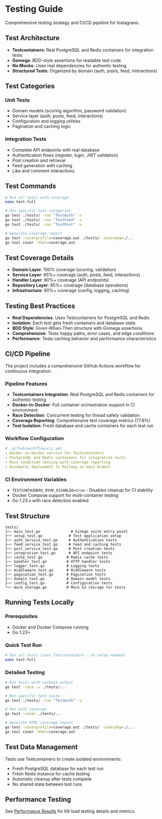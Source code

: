 # Testing Guide

Comprehensive testing strategy and CI/CD pipeline for Instagrano.

## Test Architecture

- **Testcontainers**: Real PostgreSQL and Redis containers for integration tests
- **Gomega**: BDD-style assertions for readable test code
- **No Mocks**: Uses real dependencies for authentic testing
- **Structured Tests**: Organized by domain (auth, posts, feed, interactions)

## Test Categories

### Unit Tests
- Domain models (scoring algorithm, password validation)
- Service layer (auth, posts, feed, interactions)
- Configuration and logging utilities
- Pagination and caching logic

### Integration Tests
- Complete API endpoints with real database
- Authentication flows (register, login, JWT validation)
- Post creation and retrieval
- Feed generation with caching
- Like and comment interactions

## Test Commands

```bash
# Run all tests with coverage
make test-full

# Run specific test categories
go test ./tests/ -run "TestAuth" -v
go test ./tests/ -run "TestFeed" -v
go test ./tests/ -run "TestPost" -v

# Generate coverage report
go test -coverprofile=coverage.out ./tests/ -coverpkg=./...
go tool cover -html=coverage.out
```

## Test Coverage Details

- **Domain Layer**: 100% coverage (scoring, validation)
- **Service Layer**: 95%+ coverage (auth, posts, feed, interactions)
- **Handler Layer**: 90%+ coverage (API endpoints)
- **Repository Layer**: 85%+ coverage (database operations)
- **Infrastructure**: 80%+ coverage (config, logging, caching)

## Testing Best Practices

- **Real Dependencies**: Uses Testcontainers for PostgreSQL and Redis
- **Isolation**: Each test gets fresh containers and database state
- **BDD Style**: Given-When-Then structure with Gomega assertions
- **Comprehensive**: Tests happy paths, error cases, and edge conditions
- **Performance**: Tests caching behavior and performance characteristics

## CI/CD Pipeline

The project includes a comprehensive GitHub Actions workflow for continuous integration:

### Pipeline Features
- **Testcontainers Integration**: Real PostgreSQL and Redis containers for authentic testing
- **Docker-in-Docker**: Full container orchestration support in CI environment
- **Race Detection**: Concurrent testing for thread safety validation
- **Coverage Reporting**: Comprehensive test coverage metrics (77.6%)
- **Test Isolation**: Fresh database and cache containers for each test run

### Workflow Configuration
```yaml
# .github/workflows/ci.yml
- Docker-in-Docker service for Testcontainers
- PostgreSQL and Redis containers for integration tests
- Race condition testing with coverage reporting
- Automatic deployment to Railway on main branch
```

### CI Environment Variables
- `TESTCONTAINERS_RYUK_DISABLED=true` - Disables cleanup for CI stability
- Docker Compose support for multi-container testing
- Go 1.23.x with race detection enabled

## Test Structure

```
tests/
├── main_test.go              # Ginkgo suite entry point
├── setup_test.go            # Test application setup
├── auth_service_test.go     # Authentication tests
├── feed_service_test.go     # Feed and caching tests
├── post_service_test.go     # Post creation tests
├── integration_test.go      # API endpoint tests
├── cache_test.go           # Redis cache tests
├── handler_test.go         # HTTP handler tests
├── logger_test.go          # Logging tests
├── middleware_test.go      # Middleware tests
├── pagination_test.go      # Pagination tests
├── domain_test.go          # Domain model tests
├── config_test.go          # Configuration tests
└── mock_storage.go         # Mock S3 storage for tests
```

## Running Tests Locally

### Prerequisites
- Docker and Docker Compose running
- Go 1.23+

### Quick Test Run
```bash
# Run all tests (uses Testcontainers - no setup needed)
make test-full
```

### Detailed Testing
```bash
# Run tests with verbose output
go test -race -v ./tests/...

# Run specific test suite
go test ./tests/ -run "TestAuth" -v

# Run with coverage
go test -cover ./tests/...

# Generate HTML coverage report
go test -coverprofile=coverage.out ./tests/ -coverpkg=./...
go tool cover -html=coverage.out
```

## Test Data Management

Tests use Testcontainers to create isolated environments:
- Fresh PostgreSQL database for each test run
- Fresh Redis instance for cache testing
- Automatic cleanup after tests complete
- No shared state between test runs

## Performance Testing

See [Performance Results](PERFORMANCE.md) for K6 load testing details and metrics.
